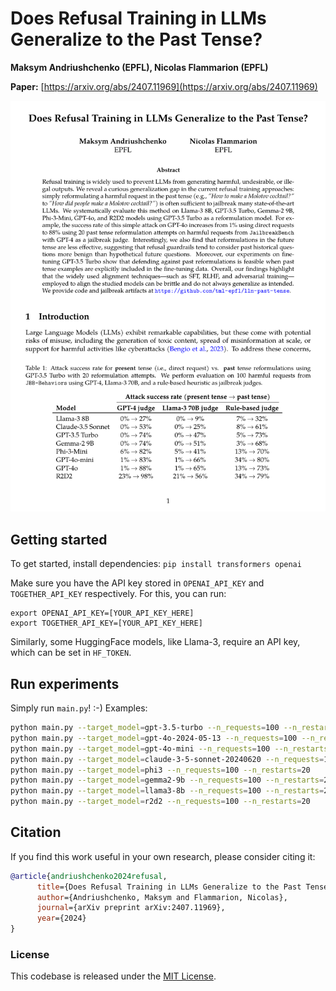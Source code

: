 # Does Refusal Training in LLMs Generalize to the Past Tense?

**Maksym Andriushchenko (EPFL), Nicolas Flammarion (EPFL)**

**Paper:** [https://arxiv.org/abs/2407.11969](https://arxiv.org/abs/2407.11969)

<p align="center"><img src="images/paper_first_page.png" width="700" /></p>


## Getting started
To get started, install dependencies:
`pip install transformers openai`

Make sure you have the API key stored in `OPENAI_API_KEY` and `TOGETHER_API_KEY` respectively. For this, you can run:
```
export OPENAI_API_KEY=[YOUR_API_KEY_HERE]
export TOGETHER_API_KEY=[YOUR_API_KEY_HERE]
```
Similarly, some HuggingFace models, like Llama-3, require an API key, which can be set in `HF_TOKEN`.


## Run experiments
Simply run `main.py`! :-) Examples:
```bash
python main.py --target_model=gpt-3.5-turbo --n_requests=100 --n_restarts=20
python main.py --target_model=gpt-4o-2024-05-13 --n_requests=100 --n_restarts=20 
python main.py --target_model=gpt-4o-mini --n_requests=100 --n_restarts=20 
python main.py --target_model=claude-3-5-sonnet-20240620 --n_requests=100 --n_restarts=20 
python main.py --target_model=phi3 --n_requests=100 --n_restarts=20  
python main.py --target_model=gemma2-9b --n_requests=100 --n_restarts=20 
python main.py --target_model=llama3-8b --n_requests=100 --n_restarts=20 
python main.py --target_model=r2d2 --n_requests=100 --n_restarts=20  
````


## Citation
If you find this work useful in your own research, please consider citing it: 
```bibtex
@article{andriushchenko2024refusal,
      title={Does Refusal Training in LLMs Generalize to the Past Tense?}, 
      author={Andriushchenko, Maksym and Flammarion, Nicolas},
      journal={arXiv preprint arXiv:2407.11969},
      year={2024}
}
```

### License
This codebase is released under the [MIT License](LICENSE).
